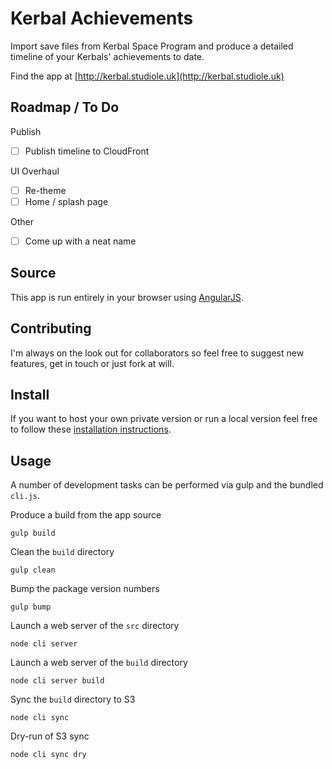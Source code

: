 # Kerbal Achievements

Import save files from Kerbal Space Program and produce a detailed timeline of your Kerbals' achievements to date.

Find the app at [http://kerbal.studiole.uk](http://kerbal.studiole.uk)

## Roadmap / To Do

Publish
- [ ] Publish timeline to CloudFront

UI Overhaul
- [ ] Re-theme
- [ ] Home / splash page

Other
- [ ] Come up with a neat name

## Source

This app is run entirely in your browser using [AngularJS](https://angularjs.org).

## Contributing

I'm always on the look out for collaborators so feel free to suggest new features, get in touch or just fork at will.

## Install

If you want to host your own private version or run a local version feel free to follow these [installation instructions](https://github.com/StudioLE/KerbalAchievements/blob/master/INSTALL.md).

## Usage

A number of development tasks can be performed via gulp and the bundled `cli.js`.

Produce a build from the app source
```
gulp build
```
Clean the `build` directory 
```
gulp clean
```
Bump the package version numbers
```
gulp bump
```
Launch a web server of the `src` directory
```
node cli server
```
Launch a web server of the `build` directory
```
node cli server build
```
Sync the `build` directory to S3
```
node cli sync
```
Dry-run of S3 sync
```
node cli sync dry
```
